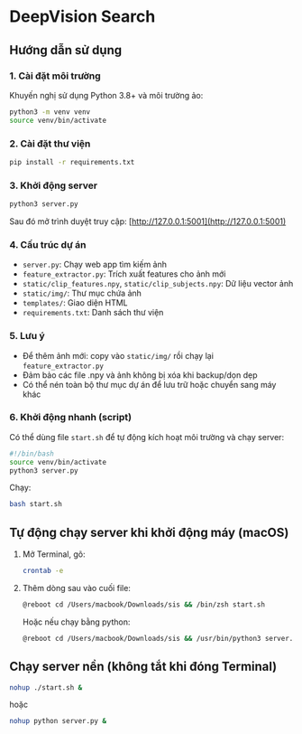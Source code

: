 # DeepVision Search

## Hướng dẫn sử dụng

### 1. Cài đặt môi trường
Khuyến nghị sử dụng Python 3.8+ và môi trường ảo:

```bash
python3 -m venv venv
source venv/bin/activate
```

### 2. Cài đặt thư viện
```bash
pip install -r requirements.txt
```

### 3. Khởi động server
```bash
python3 server.py
```

Sau đó mở trình duyệt truy cập: [http://127.0.0.1:5001](http://127.0.0.1:5001)

### 4. Cấu trúc dự án
- `server.py`: Chạy web app tìm kiếm ảnh
- `feature_extractor.py`: Trích xuất features cho ảnh mới
- `static/clip_features.npy`, `static/clip_subjects.npy`: Dữ liệu vector ảnh
- `static/img/`: Thư mục chứa ảnh
- `templates/`: Giao diện HTML
- `requirements.txt`: Danh sách thư viện

### 5. Lưu ý
- Để thêm ảnh mới: copy vào `static/img/` rồi chạy lại `feature_extractor.py`
- Đảm bảo các file .npy và ảnh không bị xóa khi backup/dọn dẹp
- Có thể nén toàn bộ thư mục dự án để lưu trữ hoặc chuyển sang máy khác

### 6. Khởi động nhanh (script)
Có thể dùng file `start.sh` để tự động kích hoạt môi trường và chạy server:

```bash
#!/bin/bash
source venv/bin/activate
python3 server.py
```

Chạy:
```bash
bash start.sh
```

## Tự động chạy server khi khởi động máy (macOS)

1. Mở Terminal, gõ:
   ```sh
   crontab -e
   ```
2. Thêm dòng sau vào cuối file:
   ```sh
   @reboot cd /Users/macbook/Downloads/sis && /bin/zsh start.sh
   ```
   Hoặc nếu chạy bằng python:
   ```sh
   @reboot cd /Users/macbook/Downloads/sis && /usr/bin/python3 server.py
   ```

## Chạy server nền (không tắt khi đóng Terminal)

```sh
nohup ./start.sh &
```
hoặc
```sh
nohup python server.py &
```


